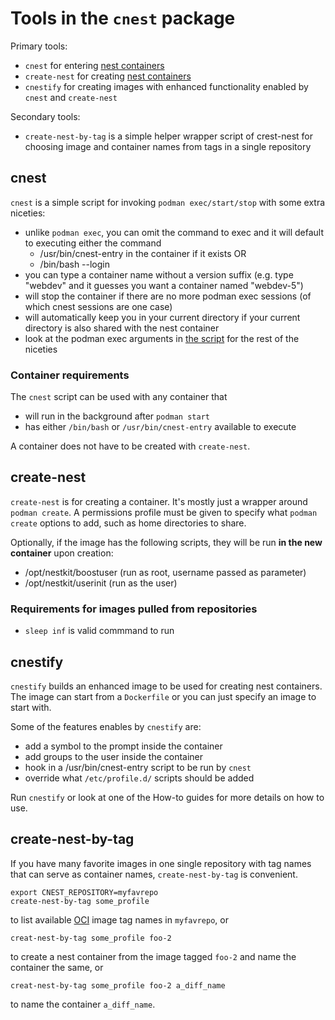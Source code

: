 Tools in the `cnest` package
============================

Primary tools:

* `cnest` for entering [nest containers](what-are-nest-containers.md)
* `create-nest` for creating [nest containers](what-are-nest-containers.md)
* `cnestify` for creating images with enhanced functionality enabled by `cnest`
  and `create-nest`

Secondary tools:

* `create-nest-by-tag` is a simple helper wrapper script of crest-nest for
  choosing image and container names from tags in a single repository


cnest
-----

`cnest` is a simple script for invoking
`podman exec/start/stop` with some extra niceties:

* unlike `podman exec`, you can omit the command to exec and it will default to
  executing either the command
  * /usr/bin/cnest-entry in the container if it exists OR
  * /bin/bash --login
* you can type a container name without a version suffix (e.g. type "webdev"
  and it guesses you want a container named "webdev-5")
* will stop the container if there are no more podman exec sessions (of which
  cnest sessions are one case)
* will automatically keep you in your current directory if
  your current directory is also shared with the nest container
* look at the podman exec arguments in
  [the script](https://github.com/castedo/cnest/blob/main/bin/cnest)
  for the rest of the niceties


### Container requirements

The `cnest` script can be used with any container that

* will run in the background after `podman start`
* has either `/bin/bash` or `/usr/bin/cnest-entry` available to execute

A container does not have to be created with `create-nest`.


create-nest
-----------

`create-nest` is for creating a container. It's mostly just a wrapper around
`podman create`.
A permissions profile must be given to specify what `podman create` options to
add, such as home directories to share.

Optionally, if the image has the following scripts, they will be run **in
the new container** upon creation:

* /opt/nestkit/boostuser (run as root, username passed as parameter)
* /opt/nestkit/userinit (run as the user)

### Requirements for images pulled from repositories

* `sleep inf` is valid commmand to run


cnestify
--------

`cnestify` builds an enhanced image to be used for creating nest containers.
The image can start from a `Dockerfile` or you can just specify an image to
start with.

Some of the features enables by `cnestify` are:

* add a symbol to the prompt inside the container
* add groups to the user inside the container
* hook in a /usr/bin/cnest-entry script to be run by `cnest`
* override what `/etc/profile.d/` scripts should be added

Run `cnestify` or look at one of the How-to guides for more details on how to
use.


create-nest-by-tag
------------------

If you have many favorite images in one single repository
with tag names that can serve as container names, `create-nest-by-tag`
is convenient.

```
export CNEST_REPOSITORY=myfavrepo
create-nest-by-tag some_profile
```
to list available [OCI](https://opencontainers.org/) image tag names in `myfavrepo`, or

```
creat-nest-by-tag some_profile foo-2
```
to create a nest container from the image tagged `foo-2` and name the container
the same, or

```
creat-nest-by-tag some_profile foo-2 a_diff_name
```
to name the container `a_diff_name`.

